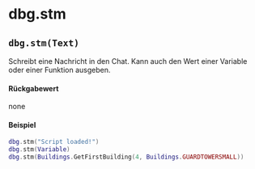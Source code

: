 # dbg.stm

## `dbg.stm(Text)`

Schreibt eine Nachricht in den Chat. Kann auch den Wert einer Variable oder einer Funktion ausgeben.

#### Rückgabewert

none

#### Beispiel

```lua
dbg.stm("Script loaded!")
dbg.stm(Variable)
dbg.stm(Buildings.GetFirstBuilding(4, Buildings.GUARDTOWERSMALL))
```

